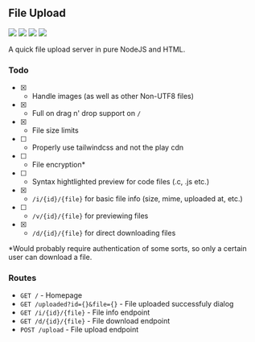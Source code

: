 ## File Upload

![](https://img.shields.io/badge/Node%20js-339933?style=for-the-badge&logo=nodedotjs&logoColor=white)
![](https://img.shields.io/badge/Tailwind%20CSS-38B2AC?style=for-the-badge&logo=tailwind-css&logoColor=white)
![](https://img.shields.io/badge/HTML5-E34F26?style=for-the-badge&logo=html5&logoColor=white)
![](https://img.shields.io/badge/prettier-1A2C34?style=for-the-badge&logo=prettier&logoColor=F7BA3E)

A quick file upload server in pure NodeJS and HTML.

### Todo

-   [x] -   Handle images (as well as other Non-UTF8 files)
-   [x] -   Full on drag n' drop support on `/`
-   [x] -   File size limits
-   [ ] -   Properly use tailwindcss and not the play cdn
-   [ ] -   File encryption\*
-   [ ] -   Syntax hightlighted preview for code files (.c, .js etc.)
-   [x] -   `/i/{id}/{file}` for basic file info (size, mime, uploaded at, etc.)
-   [ ] -   `/v/{id}/{file}` for previewing files
-   [x] -   `/d/{id}/{file}` for direct downloading files

\*Would probably require authentication of some sorts, so only a certain user can download a file.

### Routes

-   `GET /` - Homepage
-   `GET /uploaded?id={}&file={}` - File uploaded successfuly dialog
-   `GET /i/{id}/{file}` - File info endpoint
-   `GET /d/{id}/{file}` - File download endpoint
-   `POST /upload` - File upload endpoint
